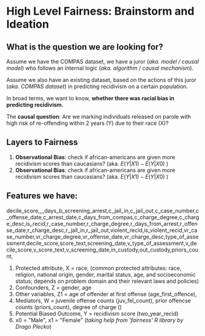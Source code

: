 # High Level Fairness: Brainstorm and Ideation

## What is the question we are looking for?

Assume we have the COMPAS dataset, we have a juror (*aka. model / causal model*) who follows an internal logic (*aka. algorithm / causal mechanism*). 

Assume we also have an existing dataset, based on the actions of this juror (*aka. COMPAS dataset*) in predicting recidivism on a certain population.

In broad terms, we want to know, **whether there was racial bias in predicting recidivism.**

The **causal question**: Are we marking individuals released on parole with high risk of re-offending within 2 years (Y) due to their race (X)?

## Layers to Fairness

1. **Observational Bias**: check if african-americans are given more recidivism scores than caucasians? (aka. $E(Y|X1) - E(Y|X0)$ )
2. **Observational Bias**: check if african-americans are given more recidivism scores than caucasians? (aka. $E(Y|X1) - E(Y|X0)$ )

## Features we have:

decile_score,,,,days_b_screening_arrest,c_jail_in,c_jail_out,c_case_number,c_offense_date,c_arrest_date,c_days_from_compas,c_charge_degree,c_charge_desc,is_recid,r_case_number,r_charge_degree,r_days_from_arrest,r_offense_date,r_charge_desc,r_jail_in,r_jail_out,violent_recid,is_violent_recid,vr_case_number,vr_charge_degree,vr_offense_date,vr_charge_desc,type_of_assessment,decile_score,score_text,screening_date,v_type_of_assessment,v_decile_score,v_score_text,v_screening_date,in_custody,out_custody,priors_count,

1. Protected attribute, X = race, (common protected attributes: race, religion, national origin, gender, marital status, age, and socioeconomic status; depends on problem domain and their relevant laws and policies)
2. Confounders, Z = gender, age
3. Other variables, Z1 = age of offender at first offense (age_first_offence), 
4. Mediators, W =  juvenile offense counts (juv_fel_count), prior offencse counts (priors_count), degree of charge ()
5. Potential Biased Outcome, Y = recidivism score (two_year_recid)
6. x0 = "Male", x1 = "Female" (*taking help from 'fairness' R library by Drago Plecko*)
